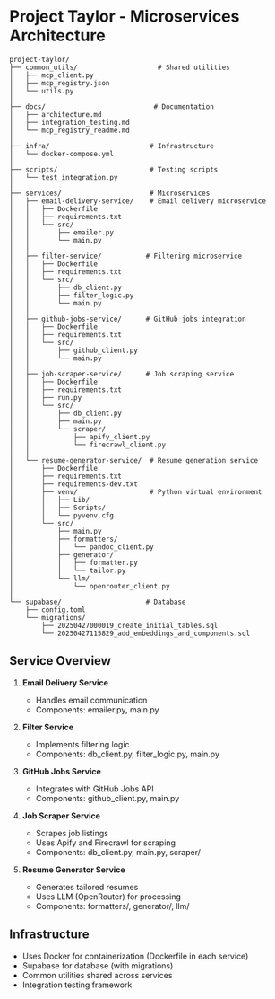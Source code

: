 # Project Taylor - Microservices Architecture

```
project-taylor/
├── common_utils/                    # Shared utilities
│   ├── mcp_client.py
│   ├── mcp_registry.json
│   └── utils.py
│
├── docs/                           # Documentation
│   ├── architecture.md
│   ├── integration_testing.md
│   └── mcp_registry_readme.md
│
├── infra/                         # Infrastructure
│   └── docker-compose.yml
│
├── scripts/                       # Testing scripts
│   └── test_integration.py
│
├── services/                      # Microservices
│   ├── email-delivery-service/    # Email delivery microservice
│   │   ├── Dockerfile
│   │   ├── requirements.txt
│   │   └── src/
│   │       ├── emailer.py
│   │       └── main.py
│   │
│   ├── filter-service/           # Filtering microservice
│   │   ├── Dockerfile
│   │   ├── requirements.txt
│   │   └── src/
│   │       ├── db_client.py
│   │       ├── filter_logic.py
│   │       └── main.py
│   │
│   ├── github-jobs-service/      # GitHub jobs integration
│   │   ├── Dockerfile
│   │   ├── requirements.txt
│   │   └── src/
│   │       ├── github_client.py
│   │       └── main.py
│   │
│   ├── job-scraper-service/      # Job scraping service
│   │   ├── Dockerfile
│   │   ├── requirements.txt
│   │   ├── run.py
│   │   └── src/
│   │       ├── db_client.py
│   │       ├── main.py
│   │       └── scraper/
│   │           ├── apify_client.py
│   │           └── firecrawl_client.py
│   │
│   └── resume-generator-service/  # Resume generation service
│       ├── Dockerfile
│       ├── requirements.txt
│       ├── requirements-dev.txt
│       ├── venv/                  # Python virtual environment
│       │   ├── Lib/
│       │   ├── Scripts/
│       │   └── pyvenv.cfg
│       └── src/
│           ├── main.py
│           ├── formatters/
│           │   └── pandoc_client.py
│           ├── generator/
│           │   ├── formatter.py
│           │   └── tailor.py
│           └── llm/
│               └── openrouter_client.py
│
└── supabase/                     # Database
    ├── config.toml
    └── migrations/
        ├── 20250427000019_create_initial_tables.sql
        └── 20250427115829_add_embeddings_and_components.sql
```

## Service Overview

1. **Email Delivery Service**
   - Handles email communication
   - Components: emailer.py, main.py

2. **Filter Service**
   - Implements filtering logic
   - Components: db_client.py, filter_logic.py, main.py

3. **GitHub Jobs Service**
   - Integrates with GitHub Jobs API
   - Components: github_client.py, main.py

4. **Job Scraper Service**
   - Scrapes job listings
   - Uses Apify and Firecrawl for scraping
   - Components: db_client.py, main.py, scraper/

5. **Resume Generator Service**
   - Generates tailored resumes
   - Uses LLM (OpenRouter) for processing
   - Components: formatters/, generator/, llm/

## Infrastructure

- Uses Docker for containerization (Dockerfile in each service)
- Supabase for database (with migrations)
- Common utilities shared across services
- Integration testing framework
